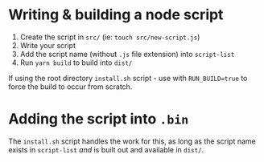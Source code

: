 # Writing & building a node script

1. Create the script in `src/` (ie: `touch src/new-script.js`)
2. Write your script
3. Add the script name (without `.js` file extension) into `script-list`
4. Run `yarn build` to build into `dist/`

If using the root directory `install.sh` script - use with `RUN_BUILD=true` to force the build to occur
from scratch.

# Adding the script into `.bin`

The `install.sh` script handles the work for this, as long as the script name exists in `script-list`
_and_ is built out and available in `dist/`.

